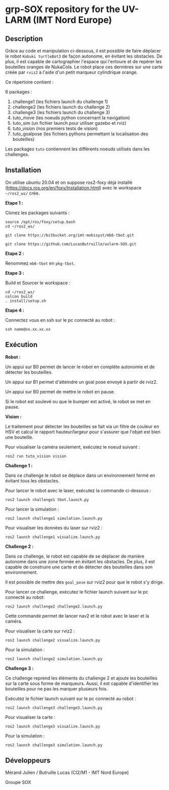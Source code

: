 # grp-SOX repository for the UV-LARM (IMT Nord Europe)

## Description

Grâce au code et manipulation ci-dessous, il est possible de faire déplacer le robot ```Kobuki turtleBot3``` de façon autonome, en évitant les obstacles. De plus, il est capable de cartographier l'espace qui l'entoure et de repérer les bouteilles oranges de NukaCola. Le robot place ces dernières sur une carte créée par ```rviz2``` à l'aide d'un petit marqueur cylindrique orange.

Ce répertoire contient :

6 packages :

1. challenge1 	(les fichiers launch du challenge 1)
2. challenge2   (les fichiers launch du challenge 2)
3. challenge3   (les fichiers launch du challenge 3)
4. tuto_move 	(les noeuds python concernant la navigation)
5. tuto_sim		(un fichier launch pour utiliser gazebo et rviz)
6. tuto_vision	(nos premiers tests de vision)
7. tuto_goalpose (les fichiers pythons permettant la localisation des bouteilles)

Les packages ```tuto``` contiennent les différents noeuds utilisés dans les challenges.

## Installation

On utilise ubuntu 20.04 et on suppose ros2-foxy déjà installé (https://docs.ros.org/en/foxy/Installation.html) avec le workspace `~/ros2_ws/` crée.

**Etape 1 :** 

Clonez les packages suivants :

```
source /opt/ros/foxy/setup.bash
cd ~/ros2_ws/

git clone https://bitbucket.org/imt-mobisyst/mb6-tbot.git

git clone https://github.com/LucasButruille/uvlarm-SOX.git
```

**Etape 2 :** 

Renommez `mb6-tbot` en `pkg-tbot`.

**Etape 3 :** 

Build et Sourcer le workspace :
```
cd ~/ros2_ws/
colcon build
. install/setup.sh
```

**Etape 4 :**

Connectez vous en ssh sur le pc connecté au robot :
```
ssh name@xx.xx.xx.xx
```

## Exécution 

**Robot :**

Un appui sur B0 permet de lancer le robot en complète autonomie et de détecter les bouteilles.

Un appui sur B1 permet d'atteindre un goal pose envoyé à partir de rviz2.

Un appui sur B0 permet de mettre le robot en pause.

Si le robot est soulevé ou que le bumper est activé, le robot se met en pause.

**Vision :**

Le traitement pour détecter les bouteilles se fait via un filtre de couleur en HSV et calcul le rapport hauteur/largeur pour s'assurer que l'objet est bien une bouteille.

Pour visualiser la caméra seulement, exécutez le noeud suivant :
```
ros2 run tuto_vision vision
```

**Challenge 1 :**

Dans ce challenge le robot se déplace dans un environnement fermé en évitant tous les obstacles.

Pour lancer le robot avec le laser, exécutez la commande ci-dessous : 
```
ros2 launch challenge1 tbot.launch.py
```

Pour lancer la simulation :
```
ros2 launch challenge1 simulation.launch.py
```

Pour visualiser les données du laser sur rviz2 :
```
ros2 launch challenge1 visualize.launch.py
```

**Challenge 2 :**

Dans ce challenge, le robot est capable de se déplacer de manière autonome dans une zone fermée en évitant les obstacles. De plus, il est capable de construire une carte et de détecter des bouteilles dans son environnement.

Il est possible de mettre des ```goal_pose``` sur rviz2 pour que le robot s'y dirige.

Pour lancer ce challenge, exécutez le fichier launch suivant sur le pc connecté au robot:
```
ros2 launch challenge2 challenge2.launch.py
```
Cette commande permet de lancer nav2 et le robot avec le laser et la caméra.

Pour visualiser la carte sur rviz2 :
```
ros2 launch challenge2 visualize.launch.py
```

Pour la simulation :
```
ros2 launch challenge2 simulation.launch.py
```

**Challenge 3 :**

Ce challenge reprend les éléments du challenge 2 et ajoute les bouteilles sur la carte sous forme de marqueurs. Aussi, il est capable d'identifier les bouteilles pour ne pas les marquer plusieurs fois.

Exécutez le fichier launch suivant sur le pc connecté au robot :
```
ros2 launch challenge3 challenge3.launch.py
```

Pour visualiser la carte :
```
ros2 launch challenge3 visualize.launch.py
```

Pour la simulation :
```
ros2 launch challenge3 simulation.launch.py
```


## Développeurs

Mérand Julien / Butruille Lucas (CI2/M1 - IMT Nord Europe)

Groupe SOX

